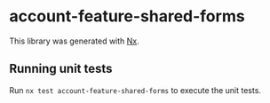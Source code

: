 # account-feature-shared-forms

This library was generated with [Nx](https://nx.dev).

## Running unit tests

Run `nx test account-feature-shared-forms` to execute the unit tests.
